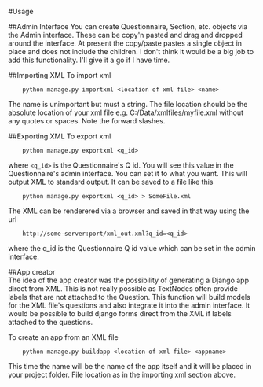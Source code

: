 #Usage

##Admin Interface
You can create Questionnaire, Section, etc. objects via the Admin interface.  These can be copy'n pasted and drag and dropped around the interface.  At present the copy/paste pastes a single object in place and does not include the children.  I don't think it would be a big job to add this functionality.  I'll give it a go if I have time.  

##Importing XML
To import xml

        python manage.py importxml <location of xml file> <name>
        
The name is unimportant but must a string.  The file location should be the absolute location of your xml file e.g.
C:/Data/xmlfiles/myfile.xml without any quotes or spaces.  Note the forward slashes.

##Exporting XML
To export xml

        python manage.py exportxml <q_id> 

where `<q_id>` is the Questionnaire's Q id.  You will see this value in the Questionnaire's admin interface.  You can set it to what you want.  This will output XML to standard output. It can be saved to a file like this

        python manage.py exportxml <q_id> > SomeFile.xml  

The XML can be renderered via a browser and saved in that way using the url

        http://some-server:port/xml_out.xml?q_id=<q_id>

where the q_id is the Questionnaire Q id value which can be set in the admin interface.      

##App creator  
The idea of the app creator was the possibility of generating a Django app direct from XML.  This is not really possible as TextNodes often provide labels that are not attached to the Question.  This function will build models for the XML file's questions and also integrate it into the admin interface.  It would be possible to build django forms direct from the XML if labels attached to the questions.

To create an app from an XML file

        python manage.py buildapp <location of xml file> <appname>
        
This time the name will be the name of the app itself and it will be placed in your project folder.  File location as in the importing xml section above.
